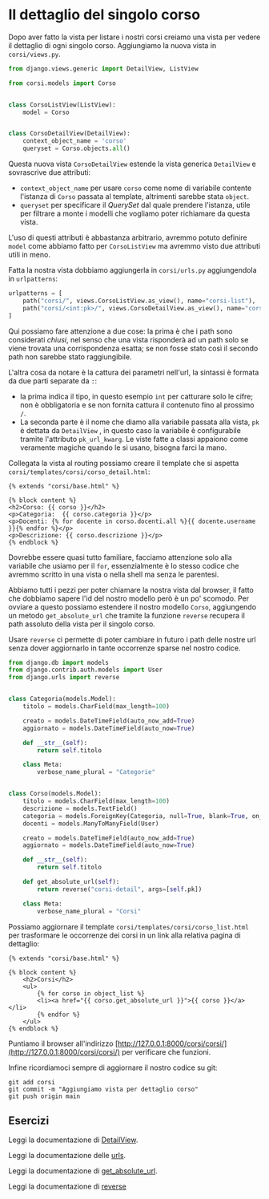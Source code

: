 # Il dettaglio del singolo corso

Dopo aver fatto la vista per listare i nostri corsi creiamo una vista per vedere il dettaglio di ogni
singolo corso. Aggiungiamo la nuova vista in `corsi/views.py`.

```python
from django.views.generic import DetailView, ListView

from corsi.models import Corso


class CorsoListView(ListView):
    model = Corso


class CorsoDetailView(DetailView):
    context_object_name = 'corso'
    queryset = Corso.objects.all()
```

Questa nuova vista `CorsoDetailView` estende la vista generica `DetailView` e sovrascrive due attributi:

- `context_object_name` per usare `corso` come nome di variabile contente l'istanza di `Corso` passata
   al template, altrimenti sarebbe stata `object`.
- `queryset` per specificare il *QuerySet* dal quale prendere l'istanza, utile per filtrare a monte
  i modelli che vogliamo poter richiamare da questa vista.

L'uso di questi attributi è abbastanza arbitrario, avremmo potuto definire `model` come abbiamo fatto
per `CorsoListView` ma avremmo visto due attributi utili in meno.

Fatta la nostra vista dobbiamo aggiungerla in `corsi/urls.py` aggiungendola in `urlpatterns`: 

```python
urlpatterns = [
    path("corsi/", views.CorsoListView.as_view(), name="corsi-list"),
    path("corsi/<int:pk>/", views.CorsoDetailView.as_view(), name="corsi-detail"),
]
```

Qui possiamo fare attenzione a due cose: la prima è che i path sono considerati *chiusi*, nel senso che
una vista risponderà ad un path solo se viene trovata una corrispondenza esatta; se non fosse stato
così il secondo path non sarebbe stato raggiungibile.

L'altra cosa da notare è la cattura dei parametri nell'url, la sintassi è formata da due parti separate
da `:`:
- la prima indica il tipo, in questo esempio `int` per catturare solo le cifre; non è obbligatoria
  e se non fornita cattura il contenuto fino al prossimo `/`.
- La seconda parte è il nome che diamo alla variabile passata alla vista, `pk` è dettata da
  `DetailView` , in questo caso la variabile è configurabile tramite l'attributo `pk_url_kwarg`.
  Le viste fatte a classi appaiono come veramente magiche quando le si usano, bisogna farci la mano.

Collegata la vista al routing possiamo creare il template che si aspetta
`corsi/templates/corsi/corso_detail.html`:

```django
{% extends "corsi/base.html" %}

{% block content %}
<h2>Corso: {{ corso }}</h2>
<p>Categoria:  {{ corso.categoria }}</p>
<p>Docenti: {% for docente in corso.docenti.all %}{{ docente.username }}{% endfor %}</p>
<p>Descrizione: {{ corso.descrizione }}</p>
{% endblock %}
```

Dovrebbe essere quasi tutto familiare, facciamo attenzione solo alla variabile che usiamo per il `for`,
essenzialmente è lo stesso codice che avremmo scritto in una vista o nella shell ma senza le parentesi.

Abbiamo tutti i pezzi per poter chiamare la nostra vista dal browser, il fatto che dobbiamo sapere
l'id del nostro modello però è un po' scomodo. Per ovviare a questo possiamo estendere il nostro
modello `Corso`, aggiungendo un metodo `get_absolute_url` che tramite la funzione `reverse` recupera
il path assoluto della vista per il singolo corso.

Usare `reverse` ci permette di poter cambiare in futuro i path delle nostre url senza dover aggiornarlo
in tante occorrenze sparse nel nostro codice.

```python
from django.db import models
from django.contrib.auth.models import User
from django.urls import reverse


class Categoria(models.Model):
    titolo = models.CharField(max_length=100)

    creato = models.DateTimeField(auto_now_add=True)
    aggiornato = models.DateTimeField(auto_now=True)

    def __str__(self):
        return self.titolo

    class Meta:
        verbose_name_plural = "Categorie"


class Corso(models.Model):
    titolo = models.CharField(max_length=100)
    descrizione = models.TextField()
    categoria = models.ForeignKey(Categoria, null=True, blank=True, on_delete=models.PROTECT)
    docenti = models.ManyToManyField(User)

    creato = models.DateTimeField(auto_now_add=True)
    aggiornato = models.DateTimeField(auto_now=True)

    def __str__(self):
        return self.titolo

    def get_absolute_url(self):
        return reverse("corsi-detail", args=[self.pk])

    class Meta:
        verbose_name_plural = "Corsi"
```

Possiamo aggiornare il template `corsi/templates/corsi/corso_list.html` per trasformare le occorrenze
dei corsi in un link alla relativa pagina di dettaglio:

```django
{% extends "corsi/base.html" %}

{% block content %}
    <h2>Corsi</h2>
    <ul>
        {% for corso in object_list %}
        <li><a href="{{ corso.get_absolute_url }}">{{ corso }}</a></li>
        {% endfor %}
    </ul>
{% endblock %}
```

Puntiamo il browser all'indirizzo
[http://127.0.0.1:8000/corsi/corsi/](http://127.0.0.1:8000/corsi/corsi/) per verificare che funzioni.

Infine ricordiamoci sempre di aggiornare il nostro codice su git:

```shell
git add corsi
git commit -m "Aggiungiamo vista per dettaglio corso"
git push origin main
```

## Esercizi

Leggi la documentazione di
[DetailView](https://docs.djangoproject.com/en/3.2/ref/class-based-views/generic-display/#detailview).

Leggi la documentazione delle [urls](https://docs.djangoproject.com/en/3.2/topics/http/urls/).

Leggi la documentazione di
[get_absolute_url](https://docs.djangoproject.com/en/3.2/ref/models/instances/#get-absolute-url).

Leggi la documentazione di [reverse](https://docs.djangoproject.com/en/3.2/ref/urlresolvers/#reverse)
